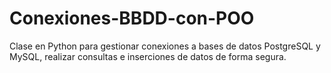 # Conexiones-BBDD-con-POO
Clase en Python para gestionar conexiones a bases de datos PostgreSQL y MySQL, realizar consultas e inserciones de datos de forma segura.
